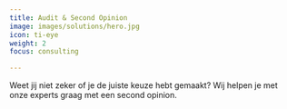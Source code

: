 ```yaml
---
title: Audit & Second Opinion
image: images/solutions/hero.jpg
icon: ti-eye
weight: 2
focus: consulting

---
```

Weet jij niet zeker of je de juiste keuze hebt gemaakt? Wij helpen je met onze experts graag met een second opinion. 